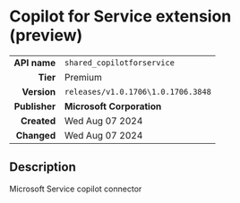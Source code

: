# Copilot for Service extension (preview)
| | |
|-:|-|
|**API name**|`shared_copilotforservice`|
|**Tier**|Premium|
|**Version**|`releases/v1.0.1706\1.0.1706.3848`|
|**Publisher**|**Microsoft Corporation**|
|**Created**|Wed Aug 07 2024|
|**Changed**|Wed Aug 07 2024|

## Description
Microsoft Service copilot connector
